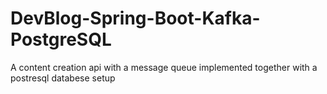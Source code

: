 # DevBlog-Spring-Boot-Kafka-PostgreSQL
 A content creation api with a message queue implemented together with a postresql databese setup
